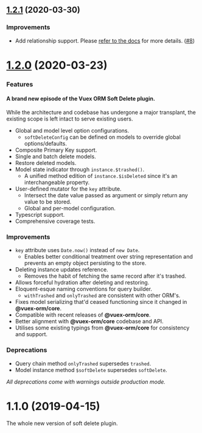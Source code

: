 ## [1.2.1](https://github.com/vuex-orm/plugin-soft-delete/compare/v1.2.0...v1.2.1) (2020-03-30)


### Improvements

- Add relationship support. Please [refer to the docs](https://vuex-orm.github.io/plugin-soft-delete/guide/usage.html#relationships) for more details. ([#8](https://github.com/vuex-orm/plugin-soft-delete/pull/8))


# [1.2.0](https://github.com/vuex-orm/plugin-soft-delete/compare/v1.1.0...v1.2.0) (2020-03-23)


### Features

#### A brand new episode of the Vuex ORM Soft Delete plugin.

While the architecture and codebase has undergone a major transplant, the existing scope is left intact to serve existing users.

- Global and model level option configurations.
  - `softDeleteConfig` can be defined on models to override global options/defaults.
- Composite Primary Key support.
- Single and batch delete models.
- Restore deleted models.
- Model state indicator through `instance.$trashed()`.
  - A unified method edition of `instance.$isDeleted` since it's an interchangeable property. 
- User-defined mutator for the `key` attribute.
  - Intersect the date value passed as argument or simply return any value to be stored.
  - Global and per-model configuration.
- Typescript support.
- Comprehensive coverage tests.

### Improvements

- `key` attribute uses `Date.now()` instead of `new Date`.
  - Enables better conditional treatment over string representation and prevents an empty object persisting to the store.
- Deleting instance updates reference.
  - Removes the habit of fetching the same record after it's trashed.
- Allows forceful hydration after deleting and restoring.
- Eloquent-esque naming conventions for query builder.
  - `withTrashed` and `onlyTrashed` are consistent with other ORM's.
- Fixes model serializing that'd ceased functioning since it changed in **@vuex-orm/core**.
- Compatible with recent releases of **@vuex-orm/core**.
- Better alignment with **@vuex-orm/core** codebase and API. 
- Utilises some existing typings from **@vuex-orm/core** for consistency and support. 

### Deprecations

- Query chain method `onlyTrashed` supersedes `trashed`.
- Model instance method `$softDelete` supersedes `softDelete`.

_All deprecations come with warnings outside production mode._


# 1.1.0 (2019-04-15)


The whole new version of soft delete plugin.


